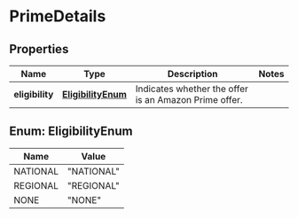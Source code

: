 # PrimeDetails

## Properties
Name | Type | Description | Notes
------------ | ------------- | ------------- | -------------
**eligibility** | [**EligibilityEnum**](#EligibilityEnum) | Indicates whether the offer is an Amazon Prime offer. | 

<a name="EligibilityEnum"></a>
## Enum: EligibilityEnum
Name | Value
---- | -----
NATIONAL | &quot;NATIONAL&quot;
REGIONAL | &quot;REGIONAL&quot;
NONE | &quot;NONE&quot;
